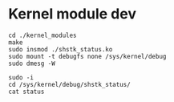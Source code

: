 # Kernel module dev

```shell
cd ./kernel_modules
make
sudo insmod ./shstk_status.ko
sudo mount -t debugfs none /sys/kernel/debug
sudo dmesg -W

sudo -i
cd /sys/kernel/debug/shstk_status/
cat status
```
